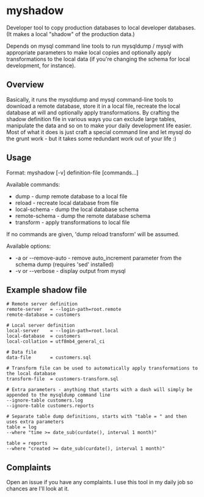 # myshadow

Developer tool to copy production databases to local developer databases. (It makes a local "shadow" of the production data.) 

Depends on mysql command line tools to run mysqldump / mysql with appropriate parameters to make local copies and optionally
apply transformations to the local data (if you're changing the schema for local development, for instance).

## Overview

Basically, it runs the mysqldump and mysql command-line tools to download a remote database, store it in a local file,
recreate the local database at will and optionally apply transformations. By crafting the shadow definition file in various ways
you can exclude large tables, manipulate the data and so on to make your daily development life easier. Most of what
it does is just craft a special command line and let mysql do the grunt work - but it takes some redundant work out of
your life :)

## Usage

Format: myshadow [-v] definition-file [commands...]

Available commands:
   
* dump - dump remote database to a local file
* reload - recreate local database from file
* local-schema - dump the local database schema
* remote-schema - dump the remote database schema
* transform - apply transformations to local file

If no commands are given, 'dump reload transform' will be assumed.

Available options:

* -a or --remove-auto - remove auto_increment parameter from the schema dump (requires 'sed' installed)
* -v or --verbose - display output from mysql

## Example shadow file

```
# Remote server definition
remote-server   = --login-path=root.remote
remote-database = customers

# Local server definition
local-server    = --login-path=root.local
local-database  = customers
local-collation = utf8mb4_general_ci

# Data file
data-file       = customers.sql

# Transform file can be used to automatically apply transformations to the local database
transform-file  = customers-transform.sql

# Extra parameters - anything that starts with a dash will simply be appended to the mysqldump command line
--ignore-table customers.log
--ignore-table customers.reports

# Separate table dump definitions, starts with "table = " and then uses extra parameters
table = log
--where "time >= date_sub(curdate(), interval 1 month)"

table = reports
--where "created >= date_sub(curdate(), interval 1 month)"
```

## Complaints

Open an issue if you have any complaints. I use this tool in my daily job so chances are I'll look at it.
